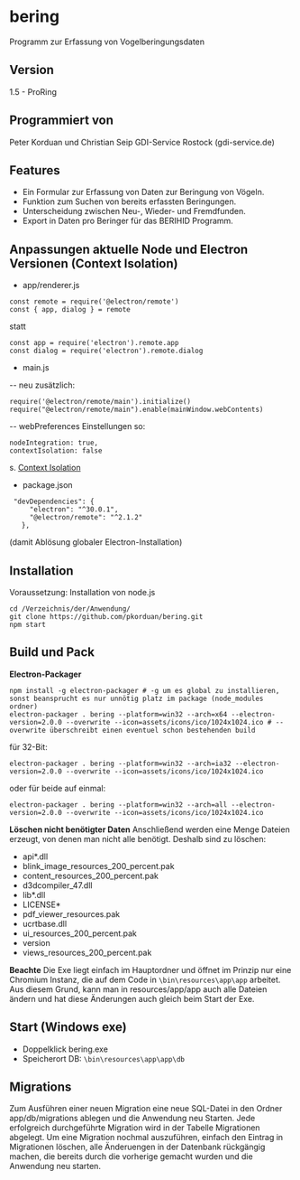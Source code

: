 # bering
Programm zur Erfassung von Vogelberingungsdaten

## Version
1.5 - ProRing

## Programmiert von
Peter Korduan und Christian Seip
GDI-Service Rostock (gdi-service.de)

## Features
- Ein Formular zur Erfassung von Daten zur Beringung von Vögeln.
- Funktion zum Suchen von bereits erfassten Beringungen.
- Unterscheidung zwischen Neu-, Wieder- und Fremdfunden.
- Export in Daten pro Beringer für das BERIHID Programm.

## Anpassungen aktuelle Node und Electron Versionen (Context Isolation)
- app/renderer.js
```
const remote = require('@electron/remote')
const { app, dialog } = remote
```
statt
```
const app = require('electron').remote.app
const dialog = require('electron').remote.dialog
```
- main.js

-- neu zusätzlich:
```
require('@electron/remote/main').initialize()
require("@electron/remote/main").enable(mainWindow.webContents)
```
-- webPreferences Einstellungen so:
```
nodeIntegration: true,
contextIsolation: false
```
s. [Context Isolation](https://stackoverflow.com/questions/57807459/how-to-use-preload-js-properly-in-electron)

- package.json
```
 "devDependencies": {
     "electron": "^30.0.1",
     "@electron/remote": "^2.1.2"
   },
```
(damit Ablösung globaler Electron-Installation)

## Installation
Voraussetzung: Installation von node.js
```
cd /Verzeichnis/der/Anwendung/
git clone https://github.com/pkorduan/bering.git
npm start
```

## Build und Pack
**Electron-Packager**

    npm install -g electron-packager # -g um es global zu installieren, sonst beansprucht es nur unnötig platz im package (node_modules ordner)
    electron-packager . bering --platform=win32 --arch=x64 --electron-version=2.0.0 --overwrite --icon=assets/icons/ico/1024x1024.ico # --overwrite überschreibt einen eventuel schon bestehenden build

für 32-Bit:

    electron-packager . bering --platform=win32 --arch=ia32 --electron-version=2.0.0 --overwrite --icon=assets/icons/ico/1024x1024.ico

oder für beide auf einmal:

    electron-packager . bering --platform=win32 --arch=all --electron-version=2.0.0 --overwrite --icon=assets/icons/ico/1024x1024.ico

**Löschen nicht benötigter Daten**
Anschließend werden eine Menge Dateien erzeugt, von denen man nicht alle benötigt. Deshalb sind zu löschen:
- api*.dll
- blink_image_resources_200_percent.pak
- content_resources_200_percent.pak
- d3dcompiler_47.dll
- lib*.dll
- LICENSE*
- pdf_viewer_resources.pak
- ucrtbase.dll
- ui_resources_200_percent.pak
- version
- views_resources_200_percent.pak

**Beachte**
Die Exe liegt einfach im Hauptordner und öffnet im Prinzip nur eine Chromium Instanz, die auf dem Code in `\bin\resources\app\app` arbeitet. Aus diesem Grund, kann man in resources/app/app auch alle Dateien ändern und hat diese Änderungen auch gleich beim Start der Exe.

## Start (Windows exe)
* Doppelklick bering.exe
* Speicherort DB: `\bin\resources\app\app\db`

## Migrations
Zum Ausführen einer neuen Migration eine neue SQL-Datei in den Ordner app/db/migrations ablegen und die Anwendung neu Starten.
Jede erfolgreich durchgeführte Migration wird in der Tabelle Migrationen abgelegt. Um eine Migration nochmal auszuführen, einfach den Eintrag in Migrationen löschen, alle Änderuengen in der Datenbank rückgängig machen, die bereits durch die vorherige gemacht wurden und die Anwendung neu starten.
